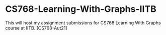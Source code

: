 # CS768-Learning-With-Graphs-IITB
This will host my assignment submissions for CS768 Learning With Graphs course at IITB. [CS768-Aut21]
